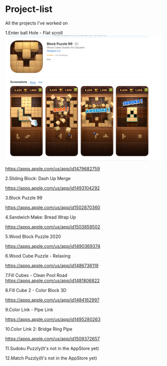 # Project-list
All the projects I've worked on

1.Enter ball Hole - Flat scroll
![login](https://github.com/Pythem/Project-list/blob/master/pics/Block%20Puzzle%2099.png)

https://apps.apple.com/us/app/id1479682759


2.Sliding Block: Dash Up Merge

https://apps.apple.com/us/app/id1493104292


3.Block Puzzle 99

https://apps.apple.com/us/app/id1502870360

4.Sandwich Make: Bread Wrap Up

https://apps.apple.com/us/app/id1503859502

5.Wood Block Puzzle 2020

https://apps.apple.com/us/app/id1490369374

6.Wood Cube Puzzle - Relaxing

https://apps.apple.com/us/app/id1486736119


7.Fill Cubes - Clean Pool Road
https://apps.apple.com/us/app/id1481806822

8.Fill Cube 2 - Color Block 3D


https://apps.apple.com/us/app/id1484162997

9.Color Link - Pipe Link

https://apps.apple.com/us/app/id1495280263


10.Color Link 2: Bridge Ring Pipe

https://apps.apple.com/us/app/id1509372657

11.Sudoku Puzzly(It's not in the AppStore yet)


12.Match Puzzly(It's not in the AppStore yet)




